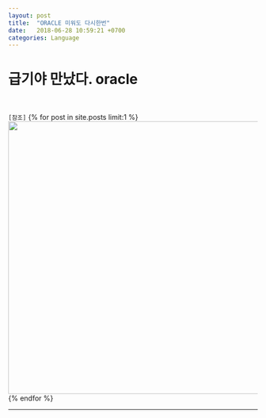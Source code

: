 ```yaml
---
layout: post
title:  "ORACLE 미워도 다시한번"
date:   2018-06-28 10:59:21 +0700
categories: Language
---
```

<h1> 급기야 만났다. oracle </h1> <br>

`[참조]`
{% for post in site.posts limit:1 %}
<img src="https://paypulse.github.io/assets/images/javastudy.png" width="1277" height="550"/>  
{% endfor %}

---

